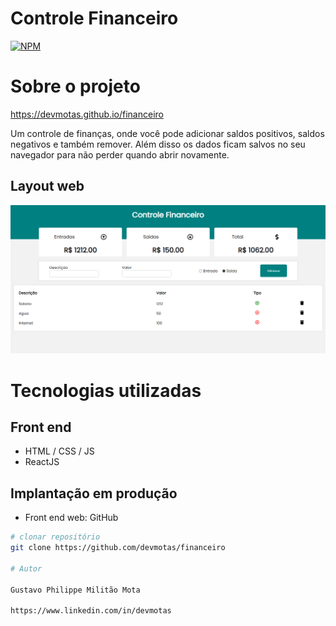 # Controle Financeiro 
[![NPM](https://img.shields.io/npm/l/react)](https://github.com/neliocursos/exemplo-readme/blob/main/LICENSE) 

# Sobre o projeto

https://devmotas.github.io/financeiro

Um controle de finanças, onde você pode adicionar saldos positivos, saldos negativos e também remover. Além disso os dados ficam salvos no seu navegador para não perder quando abrir novamente.

## Layout web
![Web 1](https://github.com/devmotas/financeiro/blob/main/src/Assets/Images/gastos.png)


# Tecnologias utilizadas
## Front end
- HTML / CSS / JS 
- ReactJS

## Implantação em produção
- Front end web: GitHub

```bash
# clonar repositório
git clone https://github.com/devmotas/financeiro

# Autor

Gustavo Philippe Militão Mota

https://www.linkedin.com/in/devmotas
